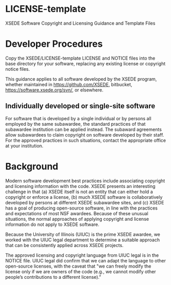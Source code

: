 # LICENSE-template
XSEDE Software Copyright and Licensing Guidance and Template Files

# Developer Procedures

Copy the XSEDE/LICENSE-template LICENSE and NOTICE files into the base directory for your
software, replacing any existing license or copyright notice files.

This guidance applies to all software developed by the XSEDE program, whether maintained in
https://github.com/XSEDE, bitbucket, https://software.xsede.org/svn/, or elsewhere.

## Individually developed or single-site software
For software that is developed by a single individual or by persons all employed by the same
subawardee, the standard practices of that subawardee institution can be applied instead.
The subaward agreements allow subawardees to claim copyright on software developed by their
staff. For the approved practices in such situations, contact the appropriate office at your
institution.

# Background
Modern software development best practices include associating copyright and licensing
information with the code. XSEDE presents an interesting challenge in that (a) XSEDE itself
is not an entity that can either hold a copyright or enforce a license, (b) much XSEDE software
is collaboratively developed by persons at different XSEDE subawardee sites, and (c) XSEDE has
a goal of producing open-source software, in line with the practices and expectations of most
NSF awardees. Because of these unusual situations, the normal approaches of applying copyright
and license information do not apply to XSEDE software.

Because the University of Illinois (UIUC) is the prime XSEDE awardee, we worked with the UIUC
legal department to determine a suitable approach that can be consistently applied across XSEDE
projects.

The approved licensing and copyright language from UIUC legal is in the NOTICE file. UIUC legal
did confirm that we can adapt the language to other open-source licenses, with the caveat that
"we can freely modify the license only if we are owners of the code (e.g., we cannot modify other
people’s contributions to a different license).”
